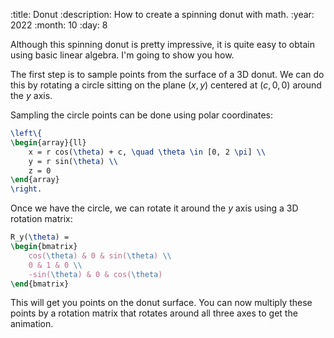 :title: Donut
:description: How to create a spinning donut with math.
:year: 2022
:month: 10
:day: 8

Although this spinning donut is pretty impressive, it is quite easy to obtain using basic linear algebra. I'm going to show you how.

<center><canvas id="canvas" style="width: 200px; height: 200px; background-color: black; margin: 30px 0px;"></canvas></center>

The first step is to sample points from the surface of a 3D donut. We can do this by rotating a circle sitting on the plane $(x, y)$ centered at $(c,0,0)$ around the $y$ axis.

Sampling the circle points can be done using polar coordinates:

```latex
\left\{
\begin{array}{ll}
    x = r cos(\theta) + c, \quad \theta \in [0, 2 \pi] \\
    y = r sin(\theta) \\
    z = 0
\end{array}
\right.
```

Once we have the circle, we can rotate it around the $y$ axis using a 3D rotation matrix:

```latex
R_y(\theta) =
\begin{bmatrix}
    cos(\theta) & 0 & sin(\theta) \\
    0 & 1 & 0 \\
    -sin(\theta) & 0 & cos(\theta)
\end{bmatrix}
```

This will get you points on the donut surface. You can now multiply these points by a rotation matrix that rotates around all three axes to get the animation.

<script src="../scripts/canvas.js"></script>
<script src="../scripts/matrix.js"></script>
<script src="../scripts/donut.js"></script>